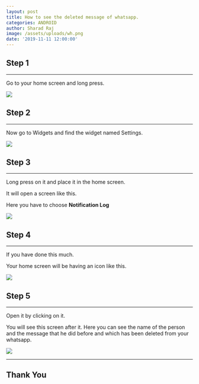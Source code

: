 ```yaml
---
layout: post
title: How to see the deleted message of whatsapp.
categories: ANDROID
author: Sharad Raj
image: /assets/uploads/wh.png
date: '2019-11-11 12:00:00'
---
```

## Step 1

- - -

Go to your home screen and long press.

![](/assets/uploads/wa1.png)

## Step 2

- - -

Now go to Widgets and find the widget named Settings.

![](/assets/uploads/wa2.png)

## Step 3

- - -

Long press on it and place it in the home screen.

It will open a screen like this.

Here you have to choose **Notification Log**

![](/assets/uploads/wa3.png)

## Step 4

- - -

If you have done this much.

Your home screen will be having an icon like this.

![](/assets/uploads/wa4.png)

## Step 5

- - -

Open it by clicking on it.

You will see this screen after it. Here you can see the name of the person and the message that he did before and which has been deleted from your whatsapp.

![](/assets/uploads/wa5.png)

---

## Thank You
